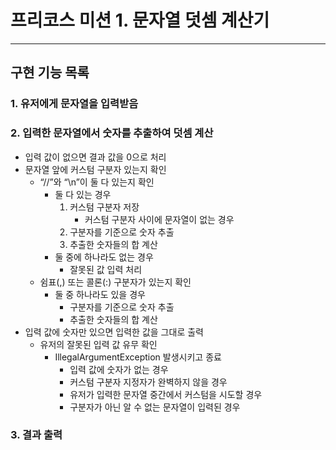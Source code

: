 # 프리코스 미션 1. 문자열 덧셈 계산기

---

## 구현 기능 목록

### 1. 유저에게 문자열을 입력받음
### 2. 입력한 문자열에서 숫자를 추출하여 덧셈 계산
- 입력 값이 없으면 결과 값을 0으로 처리
- 문자열 앞에 커스텀 구분자 있는지 확인
    -  “//”와 “\n”이 둘 다 있는지 확인
        - 둘 다 있는 경우
            1. 커스텀 구분자 저장
                - 커스텀 구분자 사이에 문자열이 없는 경우
            2. 구분자를 기준으로 숫자 추출
            3. 추출한 숫자들의 합 계산
        - 둘 중에 하나라도 없는 경우
            - 잘못된 값 입력 처리
  - 쉼표(,) 또는 콜론(:) 구분자가 있는지 확인
    - 둘 중 하나라도 있을 경우
      - 구분자를 기준으로 숫자 추출
      - 추출한 숫자들의 합 계산
- 입력 값에 숫자만 있으면 입력한 값을 그대로 출력
  - 유저의 잘못된 입력 값 유무 확인
    * IllegalArgumentException 발생시키고 종료
      - 입력 값에 숫자가 없는 경우
      - 커스텀 구분자 지정자가 완벽하지 않을 경우
      - 유저가 입력한 문자열 중간에서 커스텀을 시도할 경우
      - 구분자가 아닌 알 수 없는 문자열이 입력된 경우
### 3. 결과 출력